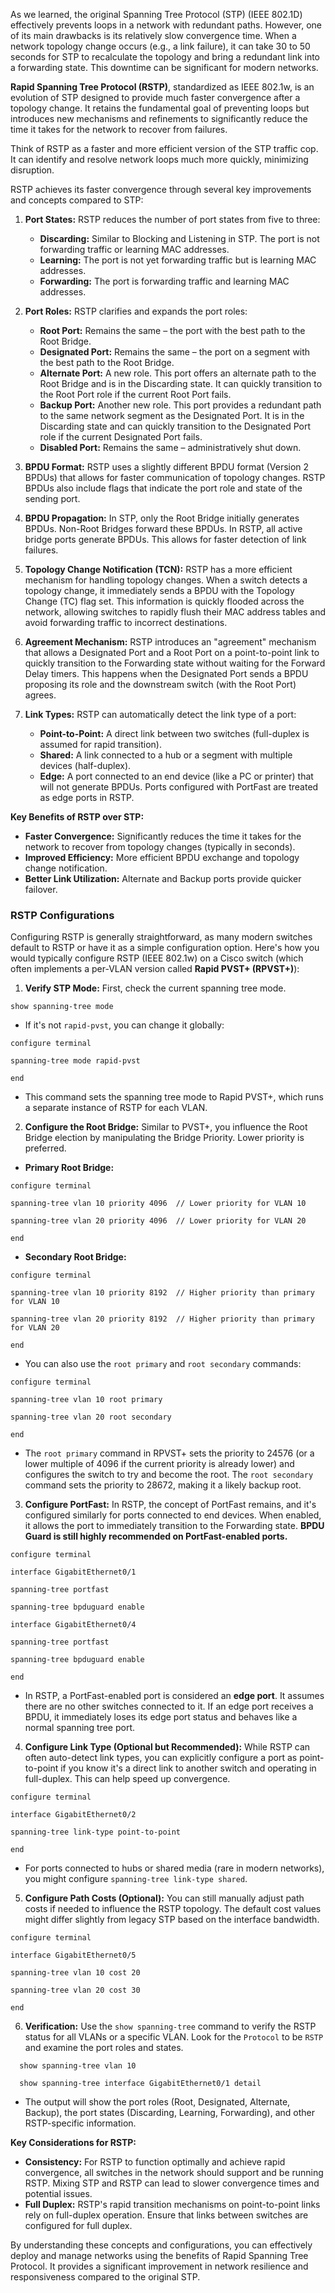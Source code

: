 
As we learned, the original Spanning Tree Protocol (STP) (IEEE 802.1D) effectively prevents loops in a network with redundant paths. However, one of its main drawbacks is its relatively slow convergence time. When a network topology change occurs (e.g., a link failure), it can take 30 to 50 seconds for STP to recalculate the topology and bring a redundant link into a forwarding state. This downtime can be significant for modern networks.

**Rapid Spanning Tree Protocol (RSTP)**, standardized as IEEE 802.1w, is an evolution of STP designed to provide much faster convergence after a topology change. It retains the fundamental goal of preventing loops but introduces new mechanisms and refinements to significantly reduce the time it takes for the network to recover from failures.

Think of RSTP as a faster and more efficient version of the STP traffic cop. It can identify and resolve network loops much more quickly, minimizing disruption.


RSTP achieves its faster convergence through several key improvements and concepts compared to STP:

1. **Port States:** RSTP reduces the number of port states from five to three:
    
    - **Discarding:** Similar to Blocking and Listening in STP. The port is not forwarding traffic or learning MAC addresses.
    - **Learning:** The port is not yet forwarding traffic but is learning MAC addresses.
    - **Forwarding:** The port is forwarding traffic and learning MAC addresses.
  
2. **Port Roles:** RSTP clarifies and expands the port roles:
    
    - **Root Port:** Remains the same – the port with the best path to the Root Bridge.
    - **Designated Port:** Remains the same – the port on a segment with the best path to the Root Bridge.
    - **Alternate Port:** A new role. This port offers an alternate path to the Root Bridge and is in the Discarding state. It can quickly transition to the Root Port role if the current Root Port fails.
    - **Backup Port:** Another new role. This port provides a redundant path to the same network segment as the Designated Port. It is in the Discarding state and can quickly transition to the Designated Port role if the current Designated Port fails.
    - **Disabled Port:** Remains the same – administratively shut down.
  
3. **BPDU Format:** RSTP uses a slightly different BPDU format (Version 2 BPDUs) that allows for faster communication of topology changes. RSTP BPDUs also include flags that indicate the port role and state of the sending port.

4. **BPDU Propagation:** In STP, only the Root Bridge initially generates BPDUs. Non-Root Bridges forward these BPDUs. In RSTP, all active bridge ports generate BPDUs. This allows for faster detection of link failures.

5. **Topology Change Notification (TCN):** RSTP has a more efficient mechanism for handling topology changes. When a switch detects a topology change, it immediately sends a BPDU with the Topology Change (TC) flag set. This information is quickly flooded across the network, allowing switches to rapidly flush their MAC address tables and avoid forwarding traffic to incorrect destinations.

6. **Agreement Mechanism:** RSTP introduces an "agreement" mechanism that allows a Designated Port and a Root Port on a point-to-point link to quickly transition to the Forwarding state without waiting for the Forward Delay timers. This happens when the Designated Port sends a BPDU proposing its role and the downstream switch (with the Root Port) agrees.

7. **Link Types:** RSTP can automatically detect the link type of a port:
    
    - **Point-to-Point:** A direct link between two switches (full-duplex is assumed for rapid transition).
    - **Shared:** A link connected to a hub or a segment with multiple devices (half-duplex).
    - **Edge:** A port connected to an end device (like a PC or printer) that will not generate BPDUs. Ports configured with PortFast are treated as edge ports in RSTP.

**Key Benefits of RSTP over STP:**

- **Faster Convergence:** Significantly reduces the time it takes for the network to recover from topology changes (typically in seconds).
- **Improved Efficiency:** More efficient BPDU exchange and topology change notification.
- **Better Link Utilization:** Alternate and Backup ports provide quicker failover.

### RSTP Configurations

Configuring RSTP is generally straightforward, as many modern switches default to RSTP or have it as a simple configuration option. Here's how you would typically configure RSTP (IEEE 802.1w) on a Cisco switch (which often implements a per-VLAN version called **Rapid PVST+ (RPVST+)**):

1. **Verify STP Mode:** First, check the current spanning tree mode.

```
show spanning-tree mode
```

- If it's not `rapid-pvst`, you can change it globally:

```
configure terminal

spanning-tree mode rapid-pvst

end
```

- This command sets the spanning tree mode to Rapid PVST+, which runs a separate instance of RSTP for each VLAN.

2. **Configure the Root Bridge:** Similar to PVST+, you influence the Root Bridge election by manipulating the Bridge Priority. Lower priority is preferred.

- **Primary Root Bridge:**

```
configure terminal

spanning-tree vlan 10 priority 4096  // Lower priority for VLAN 10

spanning-tree vlan 20 priority 4096  // Lower priority for VLAN 20

end
```

- **Secondary Root Bridge:**

```
configure terminal

spanning-tree vlan 10 priority 8192  // Higher priority than primary for VLAN 10

spanning-tree vlan 20 priority 8192  // Higher priority than primary for VLAN 20

end
```

- You can also use the `root primary` and `root secondary` commands:

```
configure terminal

spanning-tree vlan 10 root primary

spanning-tree vlan 20 root secondary

end
```


 - The `root primary` command in RPVST+ sets the priority to 24576 (or a lower multiple of 4096 if the current priority is already lower) and configures the switch to try and become the root. The `root secondary` command sets the priority to 28672, making it a likely backup root.

3. **Configure PortFast:** In RSTP, the concept of PortFast remains, and it's configured similarly for ports connected to end devices. When enabled, it allows the port to immediately transition to the Forwarding state. **BPDU Guard is still highly recommended on PortFast-enabled ports.**

```
configure terminal

interface GigabitEthernet0/1

spanning-tree portfast

spanning-tree bpduguard enable

interface GigabitEthernet0/4

spanning-tree portfast

spanning-tree bpduguard enable

end
```


- In RSTP, a PortFast-enabled port is considered an **edge port**. It assumes there are no other switches connected to it. If an edge port receives a BPDU, it immediately loses its edge port status and behaves like a normal spanning tree port.


4. **Configure Link Type (Optional but Recommended):** While RSTP can often auto-detect link types, you can explicitly configure a port as point-to-point if you know it's a direct link to another switch and operating in full-duplex. This can help speed up convergence.

```
configure terminal

interface GigabitEthernet0/2

spanning-tree link-type point-to-point

end
```

- For ports connected to hubs or shared media (rare in modern networks), you might configure `spanning-tree link-type shared`.

5. **Configure Path Costs (Optional):** You can still manually adjust path costs if needed to influence the RSTP topology. The default cost values might differ slightly from legacy STP based on the interface bandwidth.

```
configure terminal

interface GigabitEthernet0/5

spanning-tree vlan 10 cost 20

spanning-tree vlan 20 cost 30

end
```


6. **Verification:** Use the `show spanning-tree` command to verify the RSTP status for all VLANs or a specific VLAN. Look for the `Protocol` to be `RSTP` and examine the port roles and states.

```
  show spanning-tree vlan 10
  
  show spanning-tree interface GigabitEthernet0/1 detail
 ```


- The output will show the port roles (Root, Designated, Alternate, Backup), the port states (Discarding, Learning, Forwarding), and other RSTP-specific information.


**Key Considerations for RSTP:**

- **Consistency:** For RSTP to function optimally and achieve rapid convergence, all switches in the network should support and be running RSTP. Mixing STP and RSTP can lead to slower convergence times and potential issues.
- **Full Duplex:** RSTP's rapid transition mechanisms on point-to-point links rely on full-duplex operation. Ensure that links between switches are configured for full duplex.

By understanding these concepts and configurations, you can effectively deploy and manage networks using the benefits of Rapid Spanning Tree Protocol. It provides a significant improvement in network resilience and responsiveness compared to the original STP.